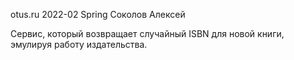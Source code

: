otus.ru 2022-02 Spring Соколов Алексей

Сервис, который возвращает случайный ISBN для новой книги, эмулируя работу издательства.